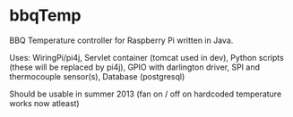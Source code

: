 bbqTemp
=======

BBQ Temperature controller for Raspberry Pi written in Java.

Uses:
WiringPi/pi4j,
Servlet container (tomcat used in dev),
Python scripts (these will be replaced by pi4j),
GPIO with darlington driver,
SPI and thermocouple sensor(s),
Database (postgresql)


Should be usable in summer 2013 (fan on / off on hardcoded temperature works now atleast)
